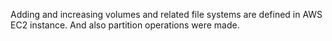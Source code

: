 Adding and increasing volumes and related file systems are defined in AWS EC2 instance. And also partition operations were made.